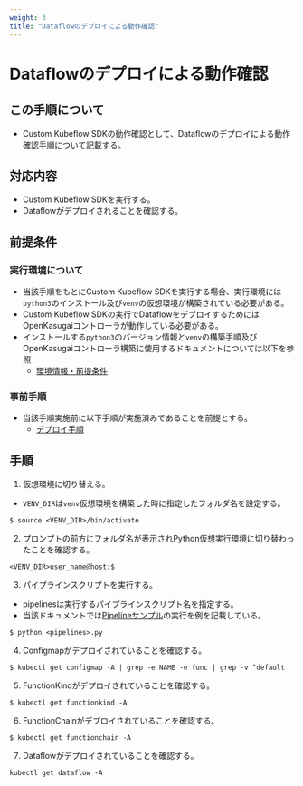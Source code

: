 ```yaml
---
weight: 3
title: "Dataflowのデプロイによる動作確認"
---
```

# Dataflowのデプロイによる動作確認
## この手順について
* Custom Kubeflow SDKの動作確認として、Dataflowのデプロイによる動作確認手順について記載する。

## 対応内容
* Custom Kubeflow SDKを実行する。
* Dataflowがデプロイされることを確認する。

## 前提条件
### 実行環境について
* 当該手順をもとにCustom Kubeflow SDKを実行する場合、実行環境には`python3`のインストール及び`venv`の仮想環境が構築されている必要がある。
* Custom Kubeflow SDKの実行でDataflowをデプロイするためにはOpenKasugaiコントローラが動作している必要がある。
* インストールする`python3`のバージョン情報と`venv`の構築手順及びOpenKasugaiコントローラ構築に使用するドキュメントについては以下を参照   
    * [環境情報・前提条件](../../../environment-information-and-prerequisites)

### 事前手順
* 当該手順実施前に以下手順が実施済みであることを前提とする。
    * [デプロイ手順](../../../deployment-procedure/)

## 手順
1. 仮想環境に切り替える。
* `VENV_DIR`は`venv`仮想環境を構築した時に指定したフォルダ名を設定する。
```
$ source <VENV_DIR>/bin/activate
```

2. プロンプトの前方にフォルダ名が表示されPython仮想実行環境に切り替わったことを確認する。
```
<VENV_DIR>user_name@host:$
```

3. パイプラインスクリプトを実行する。
* pipelinesは実行するパイプラインスクリプト名を指定する。
* 当該ドキュメントでは[Pipelineサンプル](../../../pipeline-sample)の実行を例を記載している。
```
$ python <pipelines>.py
```

4. Configmapがデプロイされていることを確認する。
```
$ kubectl get configmap -A | grep -e NAME -e func | grep -v ^default
```

5. FunctionKindがデプロイされていることを確認する。
```
$ kubectl get functionkind -A
```

6. FunctionChainがデプロイされていることを確認する。
```
$ kubectl get functionchain -A
```

7. Dataflowがデプロイされていることを確認する。
```
kubectl get dataflow -A
```